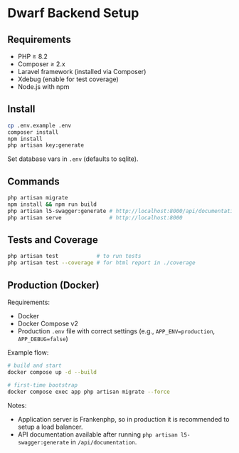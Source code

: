 # Dwarf Backend Setup

## Requirements

* PHP ≥ 8.2
* Composer ≥ 2.x
* Laravel framework (installed via Composer)
* Xdebug (enable for test coverage)
* Node.js with npm

## Install

```bash
cp .env.example .env
composer install
npm install
php artisan key:generate
```

Set database vars in `.env` (defaults to sqlite).

## Commands

```bash
php artisan migrate
npm install && npm run build
php artisan l5-swagger:generate # http://localhost:8000/api/documentation
php artisan serve               # http://localhost:8000
```

## Tests and Coverage

```bash
php artisan test            # to run tests
php artisan test --coverage # for html report in ./coverage
```

## Production (Docker)

Requirements:

* Docker
* Docker Compose v2
* Production `.env` file with correct settings (e.g., `APP_ENV=production`, `APP_DEBUG=false`)

Example flow:

```bash
# build and start
docker compose up -d --build

# first‑time bootstrap
docker compose exec app php artisan migrate --force
```

Notes:

* Application server is Frankenphp, so in production it is recommended to setup a load balancer.
* API documentation available after running `php artisan l5-swagger:generate` in `/api/documentation`.